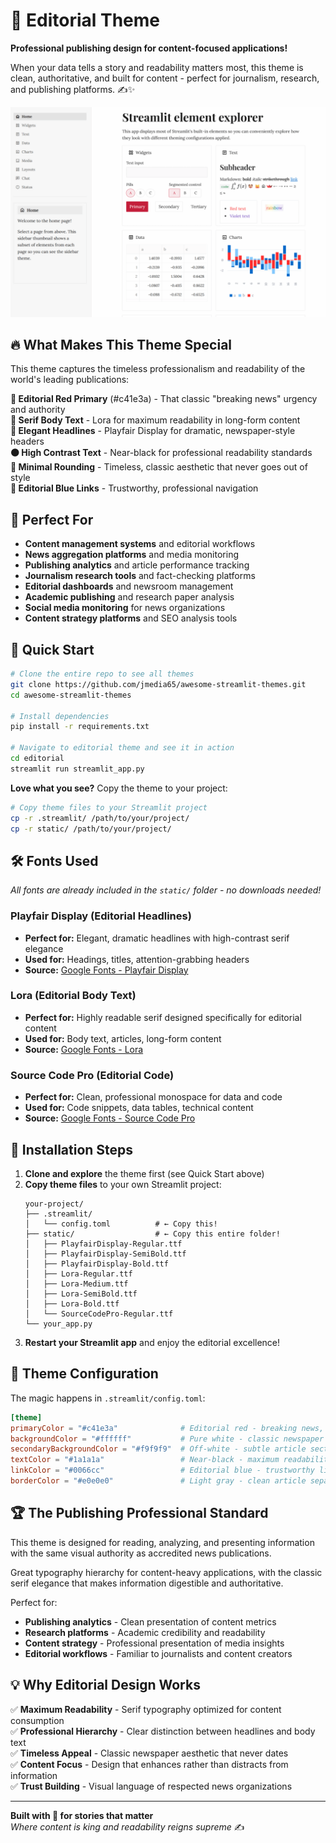 # 📰 Editorial Theme

**Professional publishing design for content-focused applications!**

When your data tells a story and readability matters most, this theme is clean, authoritative, and built for content - perfect for journalism, research, and publishing platforms. ✍️✨

![Editorial Theme](editorial.png)

## 🔥 What Makes This Theme Special

This theme captures the timeless professionalism and readability of the world's leading publications:

**🔴 Editorial Red Primary** (#c41e3a) - That classic "breaking news" urgency and authority  
**📖 Serif Body Text** - Lora for maximum readability in long-form content  
**📰 Elegant Headlines** - Playfair Display for dramatic, newspaper-style headers  
**⚫ High Contrast Text** - Near-black for professional readability standards  
**📏 Minimal Rounding** - Timeless, classic aesthetic that never goes out of style  
**🔗 Editorial Blue Links** - Trustworthy, professional navigation

## 🎯 Perfect For

- **Content management systems** and editorial workflows
- **News aggregation platforms** and media monitoring
- **Publishing analytics** and article performance tracking
- **Journalism research tools** and fact-checking platforms
- **Editorial dashboards** and newsroom management
- **Academic publishing** and research paper analysis
- **Social media monitoring** for news organizations
- **Content strategy platforms** and SEO analysis tools

## 🚀 Quick Start

```bash
# Clone the entire repo to see all themes
git clone https://github.com/jmedia65/awesome-streamlit-themes.git
cd awesome-streamlit-themes

# Install dependencies
pip install -r requirements.txt

# Navigate to editorial theme and see it in action
cd editorial
streamlit run streamlit_app.py
```

**Love what you see?** Copy the theme to your project:

```bash
# Copy theme files to your Streamlit project
cp -r .streamlit/ /path/to/your/project/
cp -r static/ /path/to/your/project/
```

## 🛠️ Fonts Used

_All fonts are already included in the `static/` folder - no downloads needed!_

### Playfair Display (Editorial Headlines)

- **Perfect for:** Elegant, dramatic headlines with high-contrast serif elegance
- **Used for:** Headings, titles, attention-grabbing headers
- **Source:** [Google Fonts - Playfair Display](https://fonts.google.com/specimen/Playfair+Display)

### Lora (Editorial Body Text)

- **Perfect for:** Highly readable serif designed specifically for editorial content
- **Used for:** Body text, articles, long-form content
- **Source:** [Google Fonts - Lora](https://fonts.google.com/specimen/Lora)

### Source Code Pro (Editorial Code)

- **Perfect for:** Clean, professional monospace for data and code
- **Used for:** Code snippets, data tables, technical content
- **Source:** [Google Fonts - Source Code Pro](https://fonts.google.com/specimen/Source+Code+Pro)

## 📁 Installation Steps

1. **Clone and explore** the theme first (see Quick Start above)
2. **Copy theme files** to your own Streamlit project:
   ```
   your-project/
   ├── .streamlit/
   │   └── config.toml          # ← Copy this!
   ├── static/                  # ← Copy this entire folder!
   │   ├── PlayfairDisplay-Regular.ttf
   │   ├── PlayfairDisplay-SemiBold.ttf
   │   ├── PlayfairDisplay-Bold.ttf
   │   ├── Lora-Regular.ttf
   │   ├── Lora-Medium.ttf
   │   ├── Lora-SemiBold.ttf
   │   ├── Lora-Bold.ttf
   │   └── SourceCodePro-Regular.ttf
   └── your_app.py
   ```
3. **Restart your Streamlit app** and enjoy the editorial excellence!

## 🎨 Theme Configuration

The magic happens in `.streamlit/config.toml`:

```toml
[theme]
primaryColor = "#c41e3a"              # Editorial red - breaking news, attention
backgroundColor = "#ffffff"           # Pure white - classic newspaper background
secondaryBackgroundColor = "#f9f9f9"  # Off-white - subtle article sections
textColor = "#1a1a1a"                 # Near-black - maximum readability
linkColor = "#0066cc"                 # Editorial blue - trustworthy links
borderColor = "#e0e0e0"               # Light gray - clean article separation
```

## 🏆 The Publishing Professional Standard

This theme is designed for reading, analyzing, and presenting information with the same visual authority as accredited news publications.

Great typography hierarchy for content-heavy applications, with the classic serif elegance that makes information digestible and authoritative.

Perfect for:

- **Publishing analytics** - Clean presentation of content metrics
- **Research platforms** - Academic credibility and readability
- **Content strategy** - Professional presentation of media insights
- **Editorial workflows** - Familiar to journalists and content creators

## 💡 Why Editorial Design Works

✅ **Maximum Readability** - Serif typography optimized for content consumption  
✅ **Professional Hierarchy** - Clear distinction between headlines and body text  
✅ **Timeless Appeal** - Classic newspaper aesthetic that never dates  
✅ **Content Focus** - Design that enhances rather than distracts from information  
✅ **Trust Building** - Visual language of respected news organizations

---

**Built with 📰 for stories that matter**  
_Where content is king and readability reigns supreme_ ✍️
